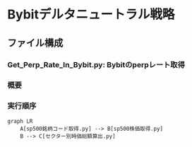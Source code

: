 # Bybitデルタニュートラル戦略
## ファイル構成
### Get_Perp_Rate_In_Bybit.py: Bybitのperpレート取得


### 概要
### 実行順序

```mermaid
graph LR
    A[sp500銘柄コード取得.py] --> B[sp500株価取得.py]
    B --> C[セクター別時価総額算出.py]
```